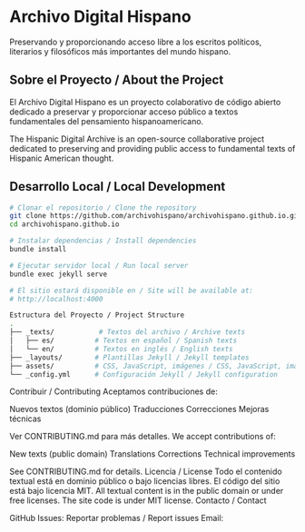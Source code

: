# Archivo Digital Hispano

Preservando y proporcionando acceso libre a los escritos políticos, literarios y filosóficos más importantes del mundo hispano.

## Sobre el Proyecto / About the Project

El Archivo Digital Hispano es un proyecto colaborativo de código abierto dedicado a preservar y proporcionar acceso público a textos fundamentales del pensamiento hispanoamericano.

The Hispanic Digital Archive is an open-source collaborative project dedicated to preserving and providing public access to fundamental texts of Hispanic American thought.

## Desarrollo Local / Local Development

```bash
# Clonar el repositorio / Clone the repository
git clone https://github.com/archivohispano/archivohispano.github.io.git
cd archivohispano.github.io

# Instalar dependencias / Install dependencies
bundle install

# Ejecutar servidor local / Run local server
bundle exec jekyll serve

# El sitio estará disponible en / Site will be available at:
# http://localhost:4000

Estructura del Proyecto / Project Structure
.
├── _texts/           # Textos del archivo / Archive texts
│   ├── es/          # Textos en español / Spanish texts
│   └── en/          # Textos en inglés / English texts
├── _layouts/        # Plantillas Jekyll / Jekyll templates
├── assets/          # CSS, JavaScript, imágenes / CSS, JavaScript, images
└── _config.yml      # Configuración Jekyll / Jekyll configuration

```
Contribuir / Contributing
Aceptamos contribuciones de:

Nuevos textos (dominio público)
Traducciones
Correcciones
Mejoras técnicas

Ver CONTRIBUTING.md para más detalles.
We accept contributions of:

New texts (public domain)
Translations
Corrections
Technical improvements

See CONTRIBUTING.md for details.
Licencia / License
Todo el contenido textual está en dominio público o bajo licencias libres.
El código del sitio está bajo licencia MIT.
All textual content is in the public domain or under free licenses.
The site code is under MIT license.
Contacto / Contact

GitHub Issues: Reportar problemas / Report issues
Email: 
